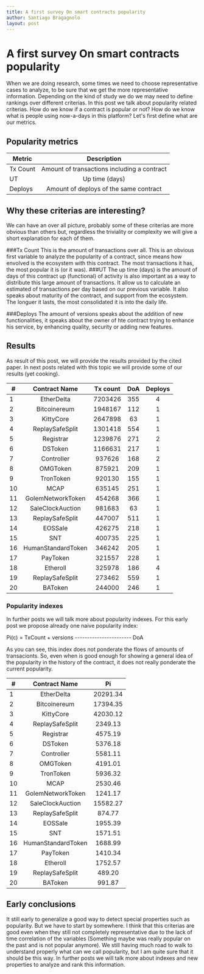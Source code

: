 ```yaml
---
title: A first survey On smart contracts popularity
author: Santiago Bragagnolo
layout: post
---
```


#  A first survey On smart contracts popularity

When we are doing research, some times we need to choose representative cases to analyze, to be sure that we get the more representative information. 
Depending on the kind of study we do we may need to define rankings over different criterias. 
In this post we talk about popularity related criterias.
How do we know if a contract is popular or not? How do we know what is people using now-a-days in this platform? 
Let's first define what are our metrics.


## Popularity metrics

	
| Metric        	 | Description   | 
| ------------- 	 |:-------------:| 
| Tx Count	         | Amount of transactions including a contract | 
| UT			 | Up time (days) | 
| Deploys		 | Amount of deploys of the same contract | 



## Why these criterias are interesting? 

We can have an over all picture, probably some of these criterias are more obvious than others but, regardless the triviality or complexity we will give a short explanation for each of them.

###Tx Count
This is the amount of transactions over all. This is an obvious first variable to analyze the popularity of a contract, since means how envolved is the ecosystem with this contract. 
The most transactions it has, the most popular it is (or it was). 
###UT
The up time (days) is the amount of days of this contract up (functional) of activity is also important as a way to distribute this large amount of transactions. It allow us to calculate an estimated of transactions per day based on our previous variable. 
It also speaks about maturity of the contract, and support from the ecosystem. The longuer it lasts, the most consolidated it is into the daily life. 
	
###Deploys
The amount of versions speaks about the addition of new functionalities, it speaks about the owner of hte contract trying to enhance his service, by enhancing quality, security or adding new features.
	


## Results
As result of this post, we will provide the results provided by the cited paper. In next posts related with this topic we will provide some of our results (yet cooking).

| # | Contract Name     | Tx count | DoA      | Deploys |
|-- |:-----------------:|:--------:|:--------:|:-------:|
| 1 | EtherDelta        | 7203426  | 355      |       4 |
| 2 | Bitcoinereum      | 1948167  | 112      |       1 |
| 3 | KittyCore         | 2647898  | 63       |       1 |
| 4 | ReplaySafeSplit   | 1301418  | 554      |       1 |
| 5 | Registrar         | 1239876  | 271      |       2 |
| 6 | DSToken           | 1166631  | 217      |       1 |
| 7 | Controller        | 937626   | 168      |       2 |
| 8 | OMGToken          | 875921   | 209      |       1 |
| 9 | TronToken         | 920130   | 155      |       1 |
|10 | MCAP              | 635145   | 251      |       1 |
|11 | GolemNetworkToken | 454268   | 366      |       1 |
|12 | SaleClockAuction  | 981683   | 63       |       1 |
|13 | ReplaySafeSplit   | 447007   | 511      |       1 |
|14 | EOSSale           | 426275   | 218      |       1 |
|15 | SNT               | 400735   | 225      |       1 |
|16 | HumanStandardToken| 346242   | 205      |       1 |
|17 | PayToken          | 321557   | 228      |       1 |
|18 | Etheroll          | 325978   | 186      |       4 |
|19 | ReplaySafeSplit   | 273462   | 559      |       1 |
|20 | BAToken           | 244000   | 246      |       1 |


### Popularity indexes

In further posts we will talk more about popularity indexes. For this early post we propose already one naive popularity index:

Pi(c) =    TxCount + versions
       -----------------------
	        DoA

As you can see, this index does not ponderate the flows of amounts of transacionts. So, even when is good enough for showing a general idea of the popularity in the history of the contract, it does not really ponderate the current popularity. 


| # | Contract Name     | Pi       |
|-- |:-----------------:|:-------: |
| 1 | EtherDelta        | 20291.34 |
| 2 | Bitcoinereum      | 17394.35 |
| 3 | KittyCore         | 42030.12 |
| 4 | ReplaySafeSplit   |  2349.13 |
| 5 | Registrar         |  4575.19 |
| 6 | DSToken           |  5376.18 |
| 7 | Controller        |  5581.11 |
| 8 | OMGToken          |  4191.01 |
| 9 | TronToken         |  5936.32 |
|10 | MCAP              |  2530.46 |
|11 | GolemNetworkToken |  1241.17 |
|12 | SaleClockAuction  | 15582.27 |
|13 | ReplaySafeSplit   |   874.77 |
|14 | EOSSale           |  1955.39 |
|15 | SNT               |  1571.51 |
|16 | HumanStandardToken|  1688.99 |
|17 | PayToken          |  1410.34 |
|18 | Etheroll          |  1752.57 |
|19 | ReplaySafeSplit   |   489.20 |
|20 | BAToken           |   991.87 |

## Early conclusions

   It still early to generalize a good way to detect special properties such as popularity. But we have to start by somewhere. 
   I think that this criterias are good even when they still not completely representative due to the lack of time correlation of the variables (Something maybe was really popular on the past and is not popular anymore). We still having much road to walk to understand properly what can we call popularity, but I am quite sure that it should be this way. 
   In further posts we will talk more about indexes and new properties to analyze and rank this information.



